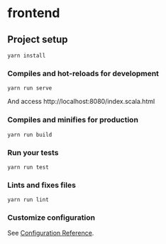 # frontend

## Project setup
```
yarn install
```

### Compiles and hot-reloads for development
```
yarn run serve
```

And access http://localhost:8080/index.scala.html

### Compiles and minifies for production
```
yarn run build
```

### Run your tests
```
yarn run test
```

### Lints and fixes files
```
yarn run lint
```

### Customize configuration
See [Configuration Reference](https://cli.vuejs.org/config/).
